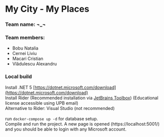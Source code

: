 # My City - My Places
### Team name: ¬_¬

### Team members:
 - Bobu Natalia
 - Cernei Liviu
 - Macari Cristian
 - Vlădulescu Alexandru
 
 ### Local build
 Install .NET 5 [https://dotnet.microsoft.com/download](https://dotnet.microsoft.com/download) \
 Install Rider (Recommended installation via [JetBrains Toolbox](https://www.jetbrains.com/toolbox-app/)) (Educational license accessible using UPB email) \
 Alternative to Rider: Visual Studio (not recommended) \
  \
 run `docker-compose up -d` for database setup. \
 Compile and run the project. A new page is opened (https://localhost:5001/) and you should be able to login with any Microsoft account.
